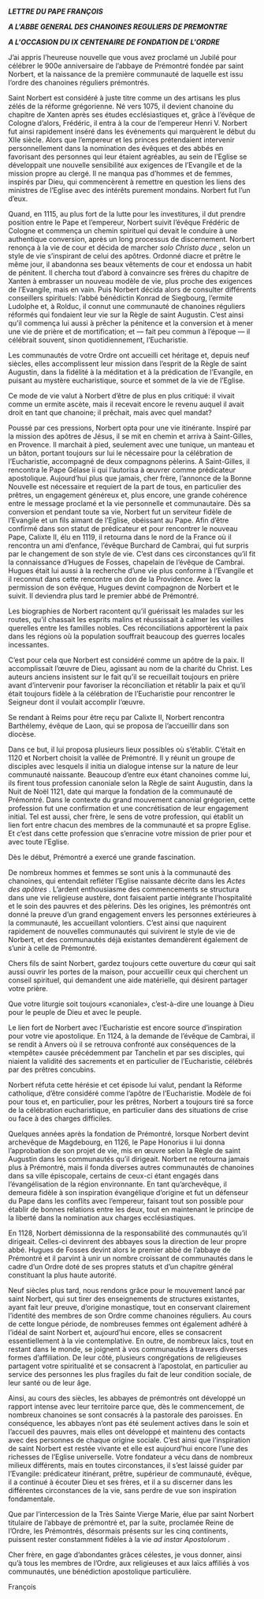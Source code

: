 ***LETTRE DU PAPE FRANÇOIS***

***A L'ABBE GENERAL DES CHANOINES REGULIERS DE PREMONTRE***

***A L'OCCASION DU IX CENTENAIRE DE FONDATION DE L'ORDRE***

J’ai appris l’heureuse nouvelle que vous avez proclamé un Jubilé pour célébrer le 900e anniversaire de l’abbaye de Prémontré fondée par saint Norbert, et la naissance de la première communauté de laquelle est issu l’ordre des chanoines réguliers prémontrés.

Saint Norbert est considéré à juste titre comme un des artisans les plus zélés de la réforme grégorienne. Né vers 1075, il devient chanoine du chapitre de Xanten après ses études ecclésiastiques et, grâce à l’évêque de Cologne d’alors, Frédéric, il entra à la cour de l’empereur Henri V. Norbert fut ainsi rapidement inséré dans les événements qui marquèrent le début du XIIe siècle. Alors que l’empereur et les princes prétendaient intervenir personnellement dans la nomination des évêques et des abbés en favorisant des personnes qui leur étaient agréables, au sein de l’Eglise se développait une nouvelle sensibilité aux exigences de l’Evangile et de la mission propre au clergé. Il ne manqua pas d’hommes et de femmes, inspirés par Dieu, qui commencèrent à remettre en question les liens des ministres de l’Eglise avec des intérêts purement mondains. Norbert fut l’un d’eux.

Quand, en 1115, au plus fort de la lutte pour les investitures, il dut prendre position entre le Pape et l’empereur, Norbert suivit l’évêque Frédéric de Cologne et commença un chemin spirituel qui devait le conduire à une authentique conversion, après un long processus de discernement. Norbert renonça à la vie de cour et décida de marcher *solo Christo duce* , selon un style de vie s’inspirant de celui des apôtres. Ordonné diacre et prêtre le même jour, il abandonna ses beaux vêtements de cour et endossa un habit de pénitent. Il chercha tout d’abord à convaincre ses frères du chapitre de Xanten à embrasser un nouveau modèle de vie, plus proche des exigences de l’Evangile, mais en vain. Puis Norbert décida alors de consulter différents conseillers spirituels: l’abbé bénédictin Konrad de Siegbourg, l’ermite Ludolphe et, à Rolduc, il connut une communauté de chanoines réguliers réformés qui fondaient leur vie sur la Règle de saint Augustin. C’est ainsi qu’il commença lui aussi à prêcher la pénitence et la conversion et à mener une vie de prière et de mortification; et — fait peu commun à l’époque — il célébrait souvent, sinon quotidiennement, l’Eucharistie.

Les communautés de votre Ordre ont accueilli cet héritage et, depuis neuf siècles, elles accomplissent leur mission dans l’esprit de la Règle de saint Augustin, dans la fidélité à la méditation et à la prédication de l’Evangile, en puisant au mystère eucharistique, source et sommet de la vie de l’Eglise.

Ce mode de vie valut à Norbert d’être de plus en plus critiqué: il vivait comme un ermite ascète, mais il recevait encore le revenu auquel il avait droit en tant que chanoine; il prêchait, mais avec quel mandat?

Poussé par ces pressions, Norbert opta pour une vie itinérante. Inspiré par la mission des apôtres de Jésus, il se mit en chemin et arriva à Saint-Gilles, en Provence. Il marchait à pied, seulement avec une tunique, un manteau et un bâton, portant toujours sur lui le nécessaire pour la célébration de l’Eucharistie, accompagné de deux compagnons pèlerins. A Saint-Gilles, il rencontra le Pape Gélase ii qui l’autorisa à œuvrer comme prédicateur apostolique. Aujourd’hui plus que jamais, cher frère, l’annonce de la Bonne Nouvelle est nécessaire et requiert de la part de tous, en particulier des prêtres, un engagement généreux et, plus encore, une grande cohérence entre le message proclamé et la vie personnelle et communautaire. Dès sa conversion et pendant toute sa vie, Norbert fut un serviteur fidèle de l’Evangile et un fils aimant de l’Eglise, obéissant au Pape. Afin d’être confirmé dans son statut de prédicateur et pour rencontrer le nouveau Pape, Calixte II, élu en 1119, il retourna dans le nord de la France où il rencontra un ami d’enfance, l’évêque Burchard de Cambrai, qui fut surpris par le changement de son style de vie. C’est dans ces circonstances qu’il fit la connaissance d’Hugues de Fosses, chapelain de l’évêque de Cambrai. Hugues était lui aussi à la recherche d’une vie plus conforme à l’Evangile et il reconnut dans cette rencontre un don de la Providence. Avec la permission de son évêque, Hugues devint compagnon de Norbert et le suivit. Il deviendra plus tard le premier abbé de Prémontré.

Les biographies de Norbert racontent qu’il guérissait les malades sur les routes, qu’il chassait les esprits malins et réussissait à calmer les vieilles querelles entre les familles nobles. Ces réconciliations apportèrent la paix dans les régions où la population souffrait beaucoup des guerres locales incessantes.

C’est pour cela que Norbert est considéré comme un apôtre de la paix. Il accomplissait l’œuvre de Dieu, agissant au nom de la charité du Christ. Les auteurs anciens insistent sur le fait qu’il se recueillait toujours en prière avant d’intervenir pour favoriser la réconciliation et rétablir la paix et qu’il était toujours fidèle à la célébration de l’Eucharistie pour rencontrer le Seigneur dont il voulait accomplir l’œuvre.

Se rendant à Reims pour être reçu par Calixte II, Norbert rencontra Barthélemy, évêque de Laon, qui se proposa de l’accueillir dans son diocèse.

Dans ce but, il lui proposa plusieurs lieux possibles où s’établir. C’était en 1120 et Norbert choisit la vallée de Prémontré. Il y réunit un groupe de disciples avec lesquels il initia un dialogue intense sur la nature de leur communauté naissante. Beaucoup d’entre eux étant chanoines comme lui, ils firent tous profession canoniale selon la Règle de saint Augustin, dans la Nuit de Noël 1121, date qui marque la fondation de la communauté de Prémontré. Dans le contexte du grand mouvement canonial grégorien, cette profession fut une confirmation et une concrétisation de leur engagement initial. Tel est aussi, cher frère, le sens de votre profession, qui établit un lien fort entre chacun des membres de la communauté et sa propre Eglise. Et c’est dans cette profession que s’enracine votre mission de prier pour et avec toute l’Eglise.

Dès le début, Prémontré a exercé une grande fascination.

De nombreux hommes et femmes se sont unis à la communauté des chanoines, qui entendait refléter l’Eglise naissante décrite dans les *Actes des apôtres* . L’ardent enthousiasme des commencements se structura dans une vie religieuse austère, dont faisaient partie intégrante l’hospitalité et le soin des pauvres et des pèlerins. Dès les origines, les prémontrés ont donné la preuve d’un grand engagement envers les personnes extérieures à la communauté, les accueillant volontiers. C’est ainsi que naquirent rapidement de nouvelles communautés qui suivirent le style de vie de Norbert, et des communautés déjà existantes demandèrent également de s’unir à celle de Prémontré.

Chers fils de saint Norbert, gardez toujours cette ouverture du cœur qui sait aussi ouvrir les portes de la maison, pour accueillir ceux qui cherchent un conseil spirituel, qui demandent une aide matérielle, qui désirent partager votre prière.

Que votre liturgie soit toujours «canoniale», c’est-à-dire une louange à Dieu pour le peuple de Dieu et avec le peuple.

Le lien fort de Norbert avec l’Eucharistie est encore source d’inspiration pour votre vie apostolique. En 1124, à la demande de l’évêque de Cambrai, il se rendit à Anvers où il se retrouva confronté aux conséquences de la «tempête» causée précédemment par Tanchelin et par ses disciples, qui niaient la validité des sacrements et en particulier de l’Eucharistie, célébrés par des prêtres concubins.

Norbert réfuta cette hérésie et cet épisode lui valut, pendant la Réforme catholique, d’être considéré comme l’apôtre de l’Eucharistie. Modèle de foi pour tous et, en particulier, pour les prêtres, Norbert a toujours tiré sa force de la célébration eucharistique, en particulier dans des situations de crise ou face à des charges difficiles.

Quelques années après la fondation de Prémontré, lorsque Norbert devint archevêque de Magdebourg, en 1126, le Pape Honorius ii lui donna l’approbation de son projet de vie, mis en œuvre selon la Règle de saint Augustin dans les communautés qu’il dirigeait. Norbert ne retourna jamais plus à Prémontré, mais il fonda diverses autres communautés de chanoines dans sa ville épiscopale, certains de ceux-ci étant engagés dans l’évangélisation de la région environnante. En tant qu’archevêque, il demeura fidèle à son inspiration évangélique d’origine et fut un défenseur du Pape dans les conflits avec l’empereur, faisant tout son possible pour établir de bonnes relations entre les deux, tout en maintenant le principe de la liberté dans la nomination aux charges ecclésiastiques.

En 1128, Norbert démissionna de la responsabilité des communautés qu’il dirigeait. Celles-ci devinrent des abbayes sous la direction de leur propre abbé. Hugues de Fosses devint alors le premier abbé de l’abbaye de Prémontré et il parvint à unir un nombre croissant de communautés dans le cadre d’un Ordre doté de ses propres statuts et d’un chapitre général constituant la plus haute autorité.

Neuf siècles plus tard, nous rendons grâce pour le mouvement lancé par saint Norbert, qui sut tirer des enseignements de structures existantes, ayant fait leur preuve, d’origine monastique, tout en conservant clairement l’identité des membres de son Ordre comme chanoines réguliers. Au cours de cette longue période, de nombreuses femmes ont également adhéré à l’idéal de saint Norbert et, aujourd’hui encore, elles se consacrent essentiellement à la vie contemplative. En outre, de nombreux laïcs, tout en restant dans le monde, se joignent à vos communautés à travers diverses formes d’affiliation. De leur côté, plusieurs congrégations de religieuses partagent votre spiritualité et se consacrent à l’apostolat, en particulier au service des personnes les plus fragiles du fait de leur condition sociale, de leur santé ou de leur âge.

Ainsi, au cours des siècles, les abbayes de prémontrés ont développé un rapport intense avec leur territoire parce que, dès le commencement, de nombreux chanoines se sont consacrés à la pastorale des paroisses. En conséquence, les abbayes n’ont pas été seulement actives dans le soin et l’accueil des pauvres, mais elles ont développé et maintenu des contacts avec des personnes de chaque origine sociale. C’est ainsi que l’inspiration de saint Norbert est restée vivante et elle est aujourd’hui encore l’une des richesses de l’Eglise universelle. Votre fondateur a vécu dans de nombreux milieux différents, mais en toutes circonstances, il s’est laissé guider par l’Evangile: prédicateur itinérant, prêtre, supérieur de communauté, évêque, il a continué à écouter Dieu et ses frères, et il a su discerner dans les différentes circonstances de la vie, sans perdre de vue son inspiration fondamentale.

Que par l’intercession de la Très Sainte Vierge Marie, élue par saint Norbert titulaire de l’abbaye de prémontré et, par la suite, proclamée Reine de l’Ordre, les Prémontrés, désormais présents sur les cinq continents, puissent rester constamment fidèles à la vie *ad instar Apostolorum* .

Cher frère, en gage d’abondantes grâces célestes, je vous donner, ainsi qu’à tous les membres de l’Ordre, aux religieuses et aux laïcs affiliés à vos communautés, une bénédiction apostolique particulière.

François